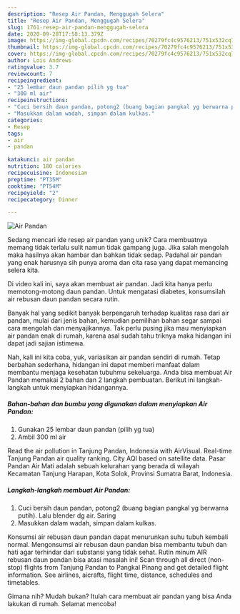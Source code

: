 ```yaml
---
description: "Resep Air Pandan, Menggugah Selera"
title: "Resep Air Pandan, Menggugah Selera"
slug: 1761-resep-air-pandan-menggugah-selera
date: 2020-09-28T17:58:13.379Z
image: https://img-global.cpcdn.com/recipes/70279fc4c9576213/751x532cq70/air-pandan-foto-resep-utama.jpg
thumbnail: https://img-global.cpcdn.com/recipes/70279fc4c9576213/751x532cq70/air-pandan-foto-resep-utama.jpg
cover: https://img-global.cpcdn.com/recipes/70279fc4c9576213/751x532cq70/air-pandan-foto-resep-utama.jpg
author: Lois Andrews
ratingvalue: 3.7
reviewcount: 7
recipeingredient:
- "25 lembar daun pandan pilih yg tua"
- "300 ml air"
recipeinstructions:
- "Cuci bersih daun pandan, potong2 (buang bagian pangkal yg berwarna putih). Lalu blender dg air. Saring"
- "Masukkan dalam wadah, simpan dalam kulkas."
categories:
- Resep
tags:
- air
- pandan

katakunci: air pandan 
nutrition: 180 calories
recipecuisine: Indonesian
preptime: "PT35M"
cooktime: "PT54M"
recipeyield: "2"
recipecategory: Dinner

---
```



![Air Pandan](https://img-global.cpcdn.com/recipes/70279fc4c9576213/751x532cq70/air-pandan-foto-resep-utama.jpg)

Sedang mencari ide resep air pandan yang unik? Cara membuatnya memang tidak terlalu sulit namun tidak gampang juga. Jika salah mengolah maka hasilnya akan hambar dan bahkan tidak sedap. Padahal air pandan yang enak harusnya sih punya aroma dan cita rasa yang dapat memancing selera kita.

Di video kali ini, saya akan membuat air pandan. Jadi kita hanya perlu memotong-motong daun pandan. Untuk mengatasi diabetes, konsumsilah air rebusan daun pandan secara rutin.

Banyak hal yang sedikit banyak berpengaruh terhadap kualitas rasa dari air pandan, mulai dari jenis bahan, kemudian pemilihan bahan segar sampai cara mengolah dan menyajikannya. Tak perlu pusing jika mau menyiapkan air pandan enak di rumah, karena asal sudah tahu triknya maka hidangan ini dapat jadi sajian istimewa.


Nah, kali ini kita coba, yuk, variasikan air pandan sendiri di rumah. Tetap berbahan sederhana, hidangan ini dapat memberi manfaat dalam membantu menjaga kesehatan tubuhmu sekeluarga. Anda bisa membuat Air Pandan memakai 2 bahan dan 2 langkah pembuatan. Berikut ini langkah-langkah untuk menyiapkan hidangannya.

<!--inarticleads1-->

##### Bahan-bahan dan bumbu yang digunakan dalam menyiapkan Air Pandan:

1. Gunakan 25 lembar daun pandan (pilih yg tua)
1. Ambil 300 ml air


Read the air pollution in Tanjung Pandan, Indonesia with AirVisual. Real-time Tanjung Pandan air quality ranking. City AQI based on satellite data. Pasar Pandan Air Mati adalah sebuah kelurahan yang berada di wilayah Kecamatan Tanjung Harapan, Kota Solok, Provinsi Sumatra Barat, Indonesia. 

<!--inarticleads2-->

##### Langkah-langkah membuat Air Pandan:

1. Cuci bersih daun pandan, potong2 (buang bagian pangkal yg berwarna putih). Lalu blender dg air. Saring
1. Masukkan dalam wadah, simpan dalam kulkas.


Konsumsi air rebusan daun pandan dapat menurunkan suhu tubuh kembali normal. Mengonsumsi air rebusan daun pandan bisa membantu tubuh dan hati agar terhindar dari substansi yang tidak sehat. Rutin minum AIR rebusan daun pandan bisa atasi masalah ini! Scan through all direct (non-stop) flights from Tanjung Pandan to Pangkal Pinang and get detailed flight information. See airlines, aicrafts, flight time, distance, schedules and timetables. 

Gimana nih? Mudah bukan? Itulah cara membuat air pandan yang bisa Anda lakukan di rumah. Selamat mencoba!
